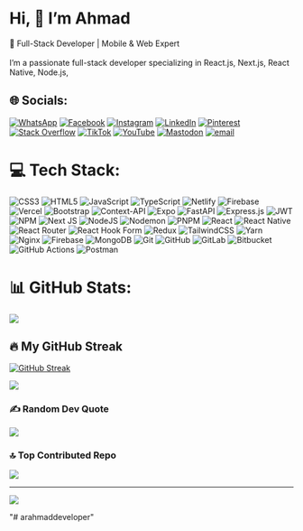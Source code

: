 #  Hi, 👋 I’m Ahmad

🚀 Full-Stack Developer | Mobile & Web Expert<br><br>I’m a passionate full-stack developer specializing in React.js, Next.js, React Native, Node.js, 


## 🌐 Socials:
[![WhatsApp](https://img.shields.io/badge/WhatsApp-Message-success?logo=whatsapp&style=flat)](https://wa.me/+923295807961)  [![Facebook](https://img.shields.io/badge/Facebook-%231877F2.svg?logo=Facebook&logoColor=white)](https://facebook.com/arahmaddeveloper)  [![Instagram](https://img.shields.io/badge/Instagram-%23E4405F.svg?logo=Instagram&logoColor=white)](https://instagram.com/arahmaddeveloper)  [![LinkedIn](https://img.shields.io/badge/LinkedIn-%230077B5.svg?logo=linkedin&logoColor=white)](https://linkedin.com/in/arahmaddeveloper)  [![Pinterest](https://img.shields.io/badge/Pinterest-%23E60023.svg?logo=Pinterest&logoColor=white)](https://pinterest.com/arahmaddeveloper)  [![Stack Overflow](https://img.shields.io/badge/-Stackoverflow-FE7A16?logo=stack-overflow&logoColor=white)](https://stackoverflow.com/users/29948439/arahmaddeveloper)  [![TikTok](https://img.shields.io/badge/TikTok-%23000000.svg?logo=TikTok&logoColor=white)](https://tiktok.com/@arahmaddeveloper)  [![YouTube](https://img.shields.io/badge/YouTube-%23FF0000.svg?logo=YouTube&logoColor=white)](https://youtube.com/@arahmaddeveloper)  [![Mastodon](https://img.shields.io/badge/-MASTODON-%232B90D9?logo=mastodon&logoColor=white)](https://mastodon.social/@arahmaddeveloper)  [![email](https://img.shields.io/badge/Email-D14836?logo=gmail&logoColor=white)](mailto:arahmaddeveloper@gmail.com) 

# 💻 Tech Stack:
![CSS3](https://img.shields.io/badge/css3-%231572B6.svg?style=for-the-badge&logo=css3&logoColor=white) ![HTML5](https://img.shields.io/badge/html5-%23E34F26.svg?style=for-the-badge&logo=html5&logoColor=white) ![JavaScript](https://img.shields.io/badge/javascript-%23323330.svg?style=for-the-badge&logo=javascript&logoColor=%23F7DF1E) ![TypeScript](https://img.shields.io/badge/typescript-%23007ACC.svg?style=for-the-badge&logo=typescript&logoColor=white) ![Netlify](https://img.shields.io/badge/netlify-%23000000.svg?style=for-the-badge&logo=netlify&logoColor=#00C7B7) ![Firebase](https://img.shields.io/badge/firebase-%23039BE5.svg?style=for-the-badge&logo=firebase) ![Vercel](https://img.shields.io/badge/vercel-%23000000.svg?style=for-the-badge&logo=vercel&logoColor=white) ![Bootstrap](https://img.shields.io/badge/bootstrap-%238511FA.svg?style=for-the-badge&logo=bootstrap&logoColor=white) ![Context-API](https://img.shields.io/badge/Context--Api-000000?style=for-the-badge&logo=react) ![Expo](https://img.shields.io/badge/expo-1C1E24?style=for-the-badge&logo=expo&logoColor=#D04A37) ![FastAPI](https://img.shields.io/badge/FastAPI-005571?style=for-the-badge&logo=fastapi) ![Express.js](https://img.shields.io/badge/express.js-%23404d59.svg?style=for-the-badge&logo=express&logoColor=%2361DAFB) ![JWT](https://img.shields.io/badge/JWT-black?style=for-the-badge&logo=JSON%20web%20tokens) ![NPM](https://img.shields.io/badge/NPM-%23CB3837.svg?style=for-the-badge&logo=npm&logoColor=white) ![Next JS](https://img.shields.io/badge/Next-black?style=for-the-badge&logo=next.js&logoColor=white) ![NodeJS](https://img.shields.io/badge/node.js-6DA55F?style=for-the-badge&logo=node.js&logoColor=white) ![Nodemon](https://img.shields.io/badge/NODEMON-%23323330.svg?style=for-the-badge&logo=nodemon&logoColor=%BBDEAD) ![PNPM](https://img.shields.io/badge/pnpm-%234a4a4a.svg?style=for-the-badge&logo=pnpm&logoColor=f69220) ![React](https://img.shields.io/badge/react-%2320232a.svg?style=for-the-badge&logo=react&logoColor=%2361DAFB) ![React Native](https://img.shields.io/badge/react_native-%2320232a.svg?style=for-the-badge&logo=react&logoColor=%2361DAFB) ![React Router](https://img.shields.io/badge/React_Router-CA4245?style=for-the-badge&logo=react-router&logoColor=white) ![React Hook Form](https://img.shields.io/badge/React%20Hook%20Form-%23EC5990.svg?style=for-the-badge&logo=reacthookform&logoColor=white) ![Redux](https://img.shields.io/badge/redux-%23593d88.svg?style=for-the-badge&logo=redux&logoColor=white) ![TailwindCSS](https://img.shields.io/badge/tailwindcss-%2338B2AC.svg?style=for-the-badge&logo=tailwind-css&logoColor=white) ![Yarn](https://img.shields.io/badge/yarn-%232C8EBB.svg?style=for-the-badge&logo=yarn&logoColor=white) ![Nginx](https://img.shields.io/badge/nginx-%23009639.svg?style=for-the-badge&logo=nginx&logoColor=white) ![Firebase](https://img.shields.io/badge/firebase-a08021?style=for-the-badge&logo=firebase&logoColor=ffcd34) ![MongoDB](https://img.shields.io/badge/MongoDB-%234ea94b.svg?style=for-the-badge&logo=mongodb&logoColor=white) ![Git](https://img.shields.io/badge/git-%23F05033.svg?style=for-the-badge&logo=git&logoColor=white) ![GitHub](https://img.shields.io/badge/github-%23121011.svg?style=for-the-badge&logo=github&logoColor=white) ![GitLab](https://img.shields.io/badge/gitlab-%23181717.svg?style=for-the-badge&logo=gitlab&logoColor=white) ![Bitbucket](https://img.shields.io/badge/bitbucket-%230047B3.svg?style=for-the-badge&logo=bitbucket&logoColor=white) ![GitHub Actions](https://img.shields.io/badge/github%20actions-%232671E5.svg?style=for-the-badge&logo=githubactions&logoColor=white) ![Postman](https://img.shields.io/badge/Postman-FF6C37?style=for-the-badge&logo=postman&logoColor=white)
# 📊 GitHub Stats:
![](https://github-readme-stats.vercel.app/api?username=arahmaddeveloper&theme=dark&hide_border=false&include_all_commits=false&count_private=false)<br/>
## 🔥 My GitHub Streak

[![GitHub Streak](https://streak-stats.demolab.com?user=arahmaddeveloper&theme=dark&hide_border=false)](https://github.com/arahmaddeveloper)

![](https://github-readme-stats.vercel.app/api/top-langs/?username=arahmaddeveloper&theme=dark&hide_border=false&include_all_commits=false&count_private=false&layout=compact)

### ✍️ Random Dev Quote
![](https://quotes-github-readme.vercel.app/api?type=horizontal&theme=tokyonight)

### 🔝 Top Contributed Repo
![](https://github-contributor-stats.vercel.app/api?username=arahmaddeveloper&limit=5&theme=nightowl&combine_all_yearly_contributions=true)

---
[![](https://visitcount.itsvg.in/api?id=arahmaddeveloper&icon=0&color=0)](https://visitcount.itsvg.in)

<!-- Proudly created with GPRM ( https://gprm.itsvg.in ) -->"# arahmaddeveloper" 
